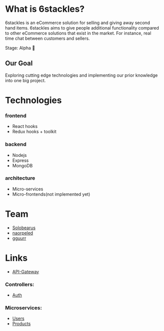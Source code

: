  
# What is 6stackles?
6stackles is an eCommerce solution for selling and giving away second hand items.
6stackles aims to give people additional functionality compared to other eCommerce solutions that exist in the market. For instance, real time chat between customers and sellers.

Stage: Alpha 🤖

## Our Goal
Exploring cutting edge technologies and implementing our prior knowledge into one big project.

# Technologies
### frontend
- React hooks
- Redux hooks + toolkit

### backend
- Nodejs
- Express
- MongoDB

### architecture
- Micro-services
- Micro-frontends(not implemented yet)

# Team

- [Solobearus](https://github.com/solobearus "Ivan Solobear")
- [naorpeled](https://github.com/naorpeled "Naor Peled")
- [gguurr](https://github.com/gguurr "gguurr")

# Links
- [API-Gateway](https://github.com/Solobearus/6stackles-gateway-api "API Gateway")

### Controllers:
- [Auth](https://github.com/Solobearus/6stackles-auth-controller "Auth controller")

### Microservices:
- [Users](https://github.com/Solobearus/6stackles-users "Users Microservice")
- [Products](https://github.com/Solobearus/6stackles-products "Users Microservice")
